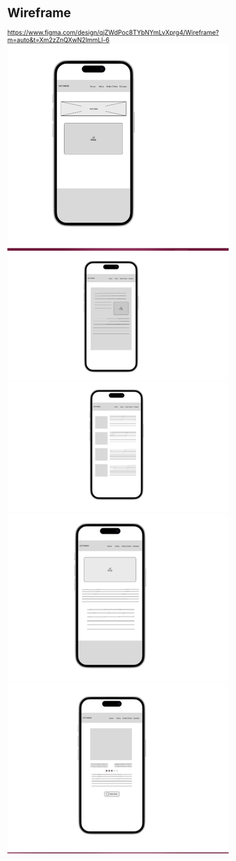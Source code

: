 # Wireframe
https://www.figma.com/design/qjZWdPoc8TYbNYmLvXprg4/Wireframe?m=auto&t=Xm2zZnQXwN2lmmLl-6
![alt text](<Screenshot (14).png>)
![alt text](<Screenshot (15).png>)
![alt text](<Screenshot (16).png>)
![alt text](<Screenshot (17).png>)
![alt text](<Screenshot (18).png>)
